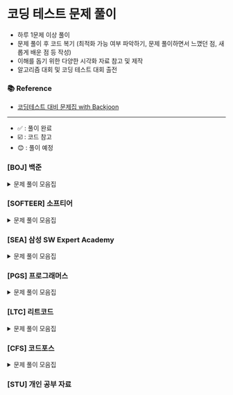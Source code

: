 
# 코딩 테스트 문제 풀이

- 하루 1문제 이상 풀이
- 문제 풀이 후 코드 복기 (최적화 가능 여부 파악하기, 문제 풀이하면서 느꼈던 점, 새롭게 배운 점 등 작성)
- 이해를 돕기 위한 다양한 시각화 자료 참고 및 제작
- 알고리즘 대회 및 코딩 테스트 대회 출전

### 📚 Reference
- [코딩테스트 대비 문제집 with Backjoon](https://github.com/tony9402/baekjoon)

---
- ✅ : 풀이 완료
- ☑️ : 코드 참고
- :blush: : 풀이 예정
### [BOJ] 백준



<details>
	<summary>문제 풀이 모음집</summary>
  </br>


|     번호      | 이름                                                       |  난이도   | 코드                                                                                                                  | 시간 | 유형                     |      상태      |
|:-----------:|:---------------------------------------------------------|:------:|:--------------------------------------------------------------------------------------------------------------------|:---|:-----------------------|:------------:|
| **_1182_**  | [부분수열의 합](https://www.acmicpc.net/problem/1182)          |  실버 2  | [BOJ/BackTracking/P1182]()   | -  | `BackTracking`         |   ✅    |
| **_6603_**  | [로또](https://www.acmicpc.net/problem/6603)               |  실버 2  | [BOJ/BackTracking/P6603]()   | -  | `BackTracking`         |   ✅    |
| **_9663_**  | [N-Queen](https://www.acmicpc.net/problem/9663)          |  골드 4  | [BOJ/BackTracking/P9663](https://github.com/hoooddy/CodingTest/tree/master/CodingTest/src/BOJ/BackTracking/P9663/Main.java)   | -  | `BackTracking`         |   ✅    |
| **_15649_** | [N과 M (1)](https://www.acmicpc.net/problem/15649)        |  실버 3  | [BOJ/BackTracking/P15649](https://github.com/hoooddy/CodingTest/tree/master/CodingTest/src/BOJ/BackTracking/P15649/Main.java) | -  | `BackTracking`         |      ✅       |
| **_15650_** | [N과 M (2)](https://www.acmicpc.net/problem/15650)        |  실버 3  | [BOJ/BackTracking/P15650](https://github.com/hoooddy/CodingTest/tree/master/CodingTest/src/BOJ/BackTracking/P15650/Main.java) | -  | `BackTracking`         |      ✅       |
| **_15651_** | [N과 M (3)](https://www.acmicpc.net/problem/15651)        |  실버 3  | [BOJ/BackTracking/P15651](https://github.com/hoooddy/CodingTest/tree/master/CodingTest/src/BOJ/BackTracking/P15651/Main.java) | -  | `BackTracking`         |      ✅       |
| **_15652_** | [N과 M (4)](https://www.acmicpc.net/problem/15652)        |  실버 3  | [BOJ/BackTracking/P15652](https://github.com/hoooddy/CodingTest/tree/master/CodingTest/src/BOJ/BackTracking/P15652/Main.java) | -  | `BackTracking`         |      ✅       |
| **_15654_** | [N과 M (5)](https://www.acmicpc.net/problem/15654)        |  실버 3  | [BOJ/BackTracking/P15654](https://github.com/hoooddy/CodingTest/tree/master/CodingTest/src/BOJ/BackTracking/P15654/Main.java) | -  | `BackTracking`         |      ✅       |
| **_15655_** | [N과 M (6)](https://www.acmicpc.net/problem/15655)        |  실버 3  | [BOJ/BackTracking/P15655](https://github.com/hoooddy/CodingTest/tree/master/CodingTest/src/BOJ/BackTracking/P15655/Main.java) | -  | `BackTracking`         |      ✅       |
| **_15656_** | [N과 M (7)](https://www.acmicpc.net/problem/15656)        |  실버 3  | [BOJ/BackTracking/P15656](https://github.com/hoooddy/CodingTest/tree/master/CodingTest/src/BOJ/BackTracking/P15656/Main.java) | -  | `BackTracking`         |      ✅       |
| **_15657_** | [N과 M (8)](https://www.acmicpc.net/problem/15657)        |  실버 3  | [BOJ/BackTracking/P15657](https://github.com/hoooddy/CodingTest/tree/master/CodingTest/src/BOJ/BackTracking/P15657/Main.java) | -  | `BackTracking`         |      ✅       |
| **_15663_** | [N과 M (9)](https://www.acmicpc.net/problem/15663)        |  실버 2  | [BOJ/BackTracking/P15663](https://github.com/hoooddy/CodingTest/tree/master/CodingTest/src/BOJ/BackTracking/P15663/Main.java) |    | `BackTracking`         |      ✅       |
| **_15664_** | [N과 M (10)](https://www.acmicpc.net/problem/15664)       |  실버 2  | [BOJ/BackTracking/P15664](https://github.com/hoooddy/CodingTest/tree/master/CodingTest/src/BOJ/BackTracking/P15664/Main.java) |    | `BackTracking`         |      ✅       |
| **_15665_** | [N과 M (11)](https://www.acmicpc.net/problem/15665)       |  실버 2  | [BOJ/BackTracking/P15665](https://github.com/hoooddy/CodingTest/tree/master/CodingTest/src/BOJ/BackTracking/P15665/Main.java) |    | `BackTracking`         |      ✅       |
| **_15666_** | [N과 M (12)](https://www.acmicpc.net/problem/15666)       |  실버 2  | [BOJ/BackTracking/P15666](https://github.com/hoooddy/CodingTest/tree/master/CodingTest/src/BOJ/BackTracking/P15666/Main.java) |    | `BackTracking`         |      ✅       |
| **_16987_** | [계란으로 계란치기](https://www.acmicpc.net/problem/16987)       |  골드 5  | [BOJ/BackTracking/P16987]() |    | `BackTracking`         |      ☑️       |
| **_1012_**  | [유기농 배추](https://www.acmicpc.net/problem/6236)           |  실버 2  | [BOJ/BFS/P1012](https://github.com/hoooddy/CodingTest/tree/master/CodingTest/src/BOJ/BFS/P1012/Main.java)                     | -  | `BFS`                  |   ✅   |
| **_1260_**  | [DFS와 BFS](https://www.acmicpc.net/problem/1260)         |  실버 2  | [BOJ/BFS/P1260](https://github.com/hoooddy/CodingTest/tree/master/CodingTest/src/BOJ/BFS/P1260/Main.java)                     | -  | `BFS`                  |      ✅       |
| **_1707_**  | [이분 그래프](https://www.acmicpc.net/problem/1707)           |  골드 4  | [BOJ/BFS/P1707](https://github.com/hoooddy/CodingTest/tree/master/CodingTest/src/BOJ/BFS/P1707/Main.java)                     | -  | `BFS`                  |      ✅       |
| **_2178_**  | [미로 탐색](https://www.acmicpc.net/problem/2178)            |  실버 1  | [BOJ/BFS/P2178](https://github.com/hoooddy/CodingTest/tree/master/CodingTest/src/BOJ/BFS/P2178/Main.java)                     | -  | `BFS`                  |      ✅       |
| **_2606_**  | [바이러스](https://www.acmicpc.net/problem/2606)             |  실버 3  | [BOJ/BFS/P2606](https://github.com/hoooddy/CodingTest/tree/master/CodingTest/src/BOJ/BFS/P2606/Main.java)                     | -  | `BFS`                  |      ✅       |
| **_3055_**  | [탈출](https://www.acmicpc.net/problem/3055)               |  골드 4  | [BOJ/BFS/P3055](https://github.com/hoooddy/CodingTest/tree/master/CodingTest/src/BOJ/BFS/P3055/Main.java)                     | -  | `BFS`                  |   :blush:    |
| **_7576_**  | [토마토](https://www.acmicpc.net/problem/7576)              |  골드 5  | [BOJ/BFS/P7576](https://github.com/hoooddy/CodingTest/tree/master/CodingTest/src/BOJ/BFS/P7576/Main.java)                     | -  | `BFS`                  |      ✅       |
| **_7569_**  | [토마토](https://www.acmicpc.net/problem/7569)              |  골드 5  | [BOJ/BFS/P7569](https://github.com/hoooddy/CodingTest/tree/master/CodingTest/src/BOJ/BFS/P7569)                     |    | `BFS`                  |      ✅       |
| **_11724_** | [연결 요소의 개수](https://www.acmicpc.net/problem/11724)       |  실버 2  | [BOJ/BFS/P11724](https://github.com/hoooddy/CodingTest/tree/master/CodingTest/src/BOJ/BFS/P11724/Main.java)                   | -  | `BFS`                  |      ✅       |
| **_21922_** | [학부 연구생 민상](https://www.acmicpc.net/problem/21922)       |  골드 5  | [BOJ/BFS/21922](https://github.com/hoooddy/CodingTest/tree/master/CodingTest/src/BOJ/BFS/21922/Main.java)                     | -  | `BFS`                  |      ✅       |
| **_1920_**  | [수 찾기](https://www.acmicpc.net/problem/1920)             |  실버 4  | [BOJ/BinarySearch/P1920](https://github.com/hoooddy/CodingTest/tree/master/CodingTest/src/BOJ/BinarySearch/P1920/Main.java)   | -  | `BinarySearch`         |   ✅   |
| **_2805_**  | [나무 자르기](https://www.acmicpc.net/problem/2805)           |  실버 2  | [BOJ/BinarySearch/P2805](https://github.com/hoooddy/CodingTest/tree/master/CodingTest/src/BOJ/BinarySearch/P2805/Main.java)   | -  | `BinarySearch`         |   :blush:    |
| **_2343_**  | [기타 레슨](https://www.acmicpc.net/problem/2343)            |  실버 1  | [BOJ/BinarySearch/P2343](https://github.com/hoooddy/CodingTest/tree/master/CodingTest/src/BOJ/BinarySearch/P2343/Main.java)   | -  | `BinarySearch`         |     ☑️      |
| **_6236_**  | [용돈 관리](https://www.acmicpc.net/problem/6236)            |  실버 1  | [BOJ/BinarySearch/P6236](https://github.com/hoooddy/CodingTest/tree/master/CodingTest/src/BOJ/BinarySearch/P6236/Main.java)   | -  | `BinarySearch`         |   :blush:   |
| **_1759_**  | [암호 만들기](https://www.acmicpc.net/problem/1759)           |  골드 5  | [BOJ/DFS/P1759](https://github.com/hoooddy/CodingTest/tree/master/CodingTest/src/BOJ/DFS/P1759/Main.java)                     | -  | `DFS`                  |      ✅       |
| **_14712_** | [넴모넴모 (Easy)](https://www.acmicpc.net/problem/14712)     |  골드 5  | [BOJ/DFS/P14712](https://github.com/hoooddy/CodingTest/tree/master/CodingTest/src/BOJ/DFS/P14712/Main.java)                   | -  | `DFS`                  |      ☑️       |
| **_1003_**  | [피보나치 함수](https://www.acmicpc.net/problem/1003)          |  실버 3  | [BOJ/DP/P1003](https://github.com/hoooddy/CodingTest/tree/master/CodingTest/src/BOJ/DP/P1003/Main.java)                       | -  | `DP`                   |      ✅       |
| **_1463_**  | [1로 만들기](https://www.acmicpc.net/problem/1463)           |  실버 3  | [BOJ/DP/P1463](https://github.com/hoooddy/CodingTest/tree/master/CodingTest/src/BOJ/DP/P1463/Main.java)                       | -  | `DP`                   |      ✅       |
| **_2294_**  | [동전 1](https://www.acmicpc.net/problem/2294)             |  골드5   | [BOJ/DP/P2294](https://github.com/hoooddy/CodingTest/tree/master/CodingTest/src/BOJ/DP/P2294/Main.java)                       | -  | `DP`                   |      ☑️       |
| **_9095_**  | [1, 2, 3 더하기](https://www.acmicpc.net/problem/9095)      |  실버 3  | [BOJ/DP/P9095](https://github.com/hoooddy/CodingTest/tree/master/CodingTest/src/BOJ/DP/P9095/Main.java)                       | -  | `DP`                   |      ✅       |
| **_10844_** | [쉬운 계단수](https://www.acmicpc.net/problem/10844)          |  실버 1  | [BOJ/DP/P10844](https://github.com/hoooddy/CodingTest/tree/master/CodingTest/src/BOJ/DP/P10844/Main.java)                     | -  | `DP`                   |      ✅       |
| **_11057_** | [오르막 수](https://www.acmicpc.net/problem/11057)           |  실버 1  | [BOJ/DP/P11057]()                     | -  | `DP`                   |      ✅       |
| **_11053_** | [가장 긴 증가하는 부분 수열](https://www.acmicpc.net/problem/11053) |  실버 2  | [BOJ/DP/P11053]()                     | -  | `DP`, `LIS`            |      ☑️       |
| **_11726_** | [2×n 타일링](https://www.acmicpc.net/problem/11726)         |  실버 3  | [BOJ/DP/P11726](https://github.com/hoooddy/CodingTest/tree/master/CodingTest/src/BOJ/DP/P11726/Main.java)                     | -  | `DP`                   |      ✅       |
| **_11727_** | [2×n 타일링 2](https://www.acmicpc.net/problem/11727)       |  실버 3  | [BOJ/DP/P11727](https://github.com/hoooddy/CodingTest/tree/master/CodingTest/src/BOJ/DP/P11727/Main.java)                     | -  | `DP`                   |      ✅       |
| **_12852_** | [1로 만들기 2](https://www.acmicpc.net/problem/12852)        |  골드 5  | [BOJ/DP/P12852]()                     | -  | `DP`                   |   ✅    |
| **_12865_** | [평범한 배낭](https://www.acmicpc.net/problem/12865)          |  골드 5  | [BOJ/DP/P12865]()                     | -  | `DP`                   |   ☑️    |
| **_9184_**  | [신나는 함수 실행](https://www.acmicpc.net/problem/9184)        |  실버 2  | [BOJ/DP/P9184](https://github.com/hoooddy/CodingTest/tree/master/CodingTest/src/BOJ/DP/P9184/Main.java)                       | -  | `DP`                   |      ☑️      |
| **_14476_** | [최대공약수 하나 빼기](https://www.acmicpc.net/problem/14476)     |  골드 2  | [BOJ/GCD/P14476](https://github.com/hoooddy/CodingTest/tree/master/CodingTest/src/BOJ/GCD/P14476/Main.java)                   | -  | `GCD`                  |   :blush:    |
| **_2252_**  | [줄 세우기](https://www.acmicpc.net/problem/2252)            |  골드 3  | [BOJ/Graph/P2252](https://github.com/hoooddy/CodingTest/tree/master/CodingTest/src/BOJ/Graph/P2252/Main.java)                 | -  | `Graph`                |   :blush:    |
| **_1202_**  | [보석 도둑](https://www.acmicpc.net/problem/1202)            |  골드 2  | [BOJ/Greedy/P1202](https://github.com/hoooddy/CodingTest/tree/master/CodingTest/src/BOJ/Greedy/P1202/Main.java)               | -  | `Greedy`               |   :blush:    |
| **_12933_** | [오리](https://www.acmicpc.net/problem/12933)              |  실버 2  | [BOJ/Greedy/P12933](https://github.com/hoooddy/CodingTest/tree/master/CodingTest/src/BOJ/Greedy/P12933/Main.java)             | -  | `Greedy`               |      ✅ |
| **_1927_**  | [최소 힙](https://www.acmicpc.net/problem/1927)             |  실버 2  | [BOJ/Heap/P1927](https://github.com/hoooddy/CodingTest/tree/master/CodingTest/src/BOJ/Heap/P1927/Main.java)                   | -  | `Heap`                 |   ☑️    |
| **_11279_** | [최대 힙](https://www.acmicpc.net/problem/11279)            |  실버 2  | [BOJ/Heap/P11279](https://github.com/hoooddy/CodingTest/tree/master/CodingTest/src/BOJ/Heap/P11279/Main.java)                 | -  | `Heap`                 |   :blush:    |
| **_9251_**  | [LCS](https://www.acmicpc.net/problem/11279)             |  골드 5  | [BOJ/LCS/9251](https://github.com/hoooddy/CodingTest/tree/master/CodingTest/src/BOJ/LCS/9251/Main.java)                       | -  | `LCS`                  |       |
| **_1717_**  | [집합의 표현](https://www.acmicpc.net/problem/1717)           |  골드 5  | [BOJ/Set/P1717](https://github.com/hoooddy/CodingTest/tree/master/CodingTest/src/BOJ/Set/P1717/Main.java)                     | -  | `Set`                  |   :blush:    |
| **_1713_**  | [후보 추천하기](https://www.acmicpc.net/problem/1713)          |  실버 1  | [BOJ/Simulation/P1713](https://github.com/hoooddy/CodingTest/tree/master/CodingTest/src/BOJ/Simulation/P1713/Main.java)       | -  | `Simulation`           |   :blush:    |
| **_2042_**  | [구간 합 구하기](https://www.acmicpc.net/problem/2042)         |  골드 5  | [BOJ/Tree/IndexedTree](https://github.com/hoooddy/CodingTest/tree/master/CodingTest/src/BOJ/Tree/IndexedTree/P2042/Main.java) | -  | `Tree`, `Indexed Tree` |   :blush:    |
| **_2243_**  | [사탕상자](https://www.acmicpc.net/problem/2243)             | 플래티넘 5 | [BOJ/Tree/IndexedTree](https://github.com/hoooddy/CodingTest/tree/master/CodingTest/src/BOJ/Tree/IndexedTree/P2243/Main.java) | -  | `Tree`, `Indexed Tree` |   :blush:    |
| **_1922_**  | [네트워크 연결](https://www.acmicpc.net/problem/1922)          |  골드 4  | [BOJ/MST/P1922](https://github.com/hoooddy/CodingTest/tree/master/CodingTest/src/BOJ/MST/P1922/Main.java)                     | -  | `Tree`, `MST`          |   :blush:    |
| **_2043_**  | [수 묶기](https://www.acmicpc.net/problem/2043)             | 플래티넘 2 | [BOJ/Tree/P2043](https://github.com/hoooddy/CodingTest/tree/master/CodingTest/src/BOJ/Tree/P2043/Main.java)                   | -  | `Tree`                 |   :blush:    |
| **_9202_**  | [Boggle](https://www.acmicpc.net/problem/9202)           | 플래티넘 5 | [BOJ/Trie/P9202](https://github.com/hoooddy/CodingTest/tree/master/CodingTest/src/BOJ/Trie/P9202/Main.java)                   | -  | `Trie`                 |   :blush:    |
| **_1806_**  | [부분합](https://www.acmicpc.net/problem/1806)              |  골드 4  | [BOJ/TwoPointer/P1806](https://github.com/hoooddy/CodingTest/tree/master/CodingTest/src/BOJ/TwoPointer/P1806/Main.java)       | -  | `TwoPointer`           |      ✅       |
| **_2003_**  | [수들의 합 2](https://www.acmicpc.net/problem/2003)          |  실버 4  | [BOJ/TwoPointer/P2003](https://github.com/hoooddy/CodingTest/tree/master/CodingTest/src/BOJ/TwoPointer/P2003/Main.java)       | -  | `TwoPointer`           |      ✅       |
| **_2143_**  | [두 배열의 합](https://www.acmicpc.net/problem/2143)          |  골드 3  | [BOJ/TwoPointer/P2143](https://github.com/hoooddy/CodingTest/tree/master/CodingTest/src/BOJ/TwoPointer/P2143/Main.java)       | -  | `TwoPointer`           |      ☑️      |
| **_1253_**  | [좋다](https://www.acmicpc.net/problem/1253)               |  골드 4  | [BOJ/TwoPointer/P1253](https://github.com/hoooddy/CodingTest/tree/master/CodingTest/src/BOJ/TwoPointer/P1253/Main.java)       | -  | `TwoPointer`           |      ☑️      |



</details>

### [SOFTEER] 소프티어

<details>
	<summary>문제 풀이 모음집</summary>
  </br>


|     번호     | 이름                                                                           |  난이도   | 코드                                               | 시간 | 유형                    |
|:----------:|:-----------------------------------------------------------------------------|:------:|:-------------------------------------------------|:---|:----------------------|
| **_6294_** | [성적 평균](https://softeer.ai/practice/6294)                                    | Level3 | SOFTEER/성적_평균                                    | -  | ``                    |    ✅ |
| **_6273_** | [택배 마스터 광우](https://softeer.ai/practice/6273)                                | Level3 | SOFTEER/택배_마스터_광우                                | -  | `DFS`                 |   ✅  |
| **_7594_** | [나무 조경](https://softeer.ai/practice/7594)                                    | Level3 | SOFTEER/나무_조경                                    | -  | ``                    |   ✅  |
| **_9495_** | [Hanyang_Popularity_Exceeding_Competition](https://softeer.ai/practice/9495) | Level3 | SOFTEER/Hanyang_Popularity_Exceeding_Competition | -  | `DP`                  | ☑️   |
| **_9496_** | [Pipelined](https://softeer.ai/practice/9496)                                | Level3 | SOFTEER/Pipelined                                | -  | `Greedy`              |   ✅  |
| **_6246_** | [순서대로 방문하기](https://softeer.ai/practice/6246)                                | Level3 | SOFTEER/순서대로_방문하기                                | -  | `DFS`                 | ✅    |
| **_6279_** | [스마트 물류](https://softeer.ai/practice/6279)                                   | Level3 | SOFTEER/스마트_물류                                   | -  | `Greedy`              | ☑️    |
| **_6289_** | [우물 안 개구리](https://softeer.ai/practice/6289)                                 | Level3 | SOFTEER/우물_안_개구리                                 | -  | ``                    |    ✅ |
| **_6247_** | [자동차 테스트](https://softeer.ai/practice/6247)                                  | Level3 | SOFTEER/자동차_테스트                                  | -  | `Hash`,`BinarySearch` |   ✅  |
| **_6255_** | [플레이페어 암호](https://softeer.ai/practice/6255)                                 | Level3 | SOFTEER/플레이페어_암호                                 | -  | `Simulation`          |   ✅  |
| **_7721_** | [루돌프 월드컵](https://softeer.ai/practice/7721)                                  | Level3 | SOFTEER/루돌프_월드컵                                  | -  | `DFS`                 |     ✅ |
| **_6250_** | [성적 평가](https://softeer.ai/practice/6250)                                    | Level3 | SOFTEER/성적_평가                                    | -  | `Hash`                |     ✅ |
| **_6275_** | [로봇이 지나간 경로](https://softeer.ai/practice/6275)                               | Level3 | SOFTEER/로봇이_지나간_경로                               | -  | ``                    |   :blush:   |
| **_6261_** | [코딩 테스트 세트](https://softeer.ai/practice/6261)                                | Level3 | SOFTEER/코딩_테스트_세트                                | -  | ``                    |   :blush:   |
| **_6265_** | [이미지 프로세싱](https://softeer.ai/practice/6265)                                 | Level3 | SOFTEER/이미지_프로세싱                                 | -  | `BFS`                 |   ✅   |
| **_6291_** | [강의실 배정](https://softeer.ai/practice/6291)                                   | Level3 | SOFTEER/강의실_배정                                   | -  | `Greedy`              |   ✅   |
| **_6251_** | [업무 처리](https://softeer.ai/practice/6251)                                    | Level3 | SOFTEER/업무_처리                                    | -  | `완전이진트리`              |   ✅ |
| **_6256_** | [교차로](https://softeer.ai/practice/6256)                                      | Level3 | SOFTEER/교차로                                      | -  | ``                    |  :blush: |
| **_6292_** | [수퍼바이러스](https://softeer.ai/practice/6292)                                   | Level3 | SOFTEER/수퍼바이러스                                   | -  | `DP`                  |  ☑️ |
| **_6293_** | [징검다리](https://softeer.ai/practice/6293)                                     | Level3 | SOFTEER/징검다리                                     | -  | `LIS`                 |     |
| **_7649_** | [효도 여행](https://softeer.ai/practice/7649)                                    | Level3 | SOFTEER/효도_여행                                    | -  | `LCS`                 |     |
| **_6276_** | [Garage Game](https://softeer.ai/practice/6276)                              | Level3 | SOFTEER/GarageGame                               | -  | ``                    |    |

</details>

### [SEA] 삼성 SW Expert Academy

<details>
	<summary>문제 풀이 모음집</summary>
  </br>

|     번호      | 이름                                                  |      난이도      | 코드           | 시간 | 유형                 |   상태    |
|:-----------:|:----------------------------------------------------|:-------------:|:-------------|:---|:----------------------|:-------:|
| **_1204_**  | [최빈수 구하기]                                           |      D2       | SWEA//P2143  | -  | ``                    | :blush: |
| **_1206_** | [View]                                      | D3 | SWEA/P1206   | -  | ``                 |    ✅    |
| **_1213_**  | [String]                                            |      D3       | SWEA//P1213  | -  | ``                    | :blush: |
| **_1859_**  | [백만 장자 프로젝트]                                        |      D2       | SWEA//P1859  | -  | ``                    | :blush: |
| **_2382_**  | [미생물 격리]                                            |  모의 SW 역량테스트  | SWEA//P2382  | -  | ``                    |  ☑️   |
| **_4013_**  | [특이한 자석]                                            |  모의 SW 역량테스트  | SWEA//P4013  | -  | ``                    | :blush: |
| **_4223_**  | [삼성이의 트라우마 극복]                                      |      D3       | SWEA//P4223  | -  | ``                    | :blush: |
| **_14510_** | [나무 높이]                                             |      D2       | SWEA//P14510 | -  | ``                    | :blush: |
| **_20739_** | [고대 유적 2]                                           |      D2       | SWEA//P20739 | -  | ``                    | :blush: |
| **_21131_** | [행렬정렬]                                              |      D3       | SWEA//P21131 | -  | ``                    | :blush: |
| **_22372_** | [직사각형과 점]                                           |      D2       | SWEA//P22372 | -  | ``                    | :blush: |
| **_22654_** | [차윤이의 RC카]                                          |      D2       | SWEA//P22654 | -  | ``                    | :blush: |

</details>

### [PGS] 프로그래머스

<details>
	<summary>문제 풀이 모음집</summary>
  </br>


|     번호      | 이름     |  난이도   | 코드              | 시간 | 유형      |   상태    |
|:-----------:|:-------|:------:|:----------------|:---|:--------|:-------:|
| **_42584_** | [주식가격] | Level2 | PGS/주식가격 | -  | `완전 탐색` | ✅  |


</details>

### [LTC] 리트코드

<details>
	<summary>문제 풀이 모음집</summary>
  </br>


|   번호    | 이름                                                                                                                        |  난이도   | 코드                      | 시간 |유형|
|:-------:|:--------------------------------------------------------------------------------------------------------------------------|:------:|:------------------------|:---|:-----|
| **_17_** | [Letter Combinations of a Phone Number](https://leetcode.com/problems/letter-combinations-of-a-phone-number/description/) | Medium | LTC/BackTracking/P15650 | -  | `BackTracking` |    ✅ |

</details>

### [CFS] 코드포스

<details>
	<summary>문제 풀이 모음집</summary>
  </br>

|번호|이름|난이도|코드|시간|유형|
  |::|:-----|:-----:|:-----|:-----|:-----|

</details>



### [STU] 개인 공부 자료
